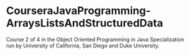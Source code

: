 # CourseraJavaProgramming-ArraysListsAndStructuredData
Course 2 of 4 in the Object Oriented Programming in Java Specialization run by University of California, San Diego and Duke University.
